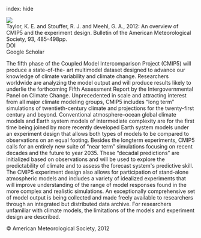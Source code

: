 index: hide

<div class="Citation">
    <div class="Citation-thumb CitationThumb-linked"  data-href="https://doi.org/10.1175/bams-d-11-00094.1">
      <img src="https://static.claimspace.cloud/climate-study-static/refs/thumbs/6/Taylor_et_al_2012-thumb.png" />
    </div>

  <div class="Citation-body">
    <div class="Citation-text">Taylor, K. E. and Stouffer, R. J. and Meehl, G. A., 2012: An overview of CMIP5 and the experiment design. <span class="Article-journal">Bulletin of the American Meteorological Society, </span><span class="Article-volume">93, </span>485-498pp.</div>
    <div class="Citation-links">
      <div class="CitationLink" data-href="https://doi.org/10.1175/bams-d-11-00094.1">
        <div class="CitationLink-icon CitationLink-Doi"></div>
        <div class="CitationLink-text">DOI</div>
      </div>
      <div class="CitationLink" data-href="https://scholar.google.com/scholar?q=10.1175/bams-d-11-00094.1">
        <div class="CitationLink-icon CitationLink-Scholar"></div>
        <div class="CitationLink-text">Google Scholar</div>
      </div>
    </div>
  </div>
</div>

The fifth phase of the Coupled Model Intercomparison Project (CMIP5) will produce a state-of-the- art multimodel dataset designed to advance our knowledge of climate variability and climate change. Researchers worldwide are analyzing the model output and will produce results likely to underlie the forthcoming Fifth Assessment Report by the Intergovernmental Panel on Climate Change. Unprecedented in scale and attracting interest from all major climate modeling groups, CMIP5 includes “long term” simulations of twentieth-century climate and projections for the twenty-first century and beyond. Conventional atmosphere–ocean global climate models and Earth system models of intermediate complexity are for the first time being joined by more recently developed Earth system models under an experiment design that allows both types of models to be compared to observations on an equal footing. Besides the longterm experiments, CMIP5 calls for an entirely new suite of “near term” simulations focusing on recent decades and the future to year 2035. These “decadal predictions” are initialized based on observations and will be used to explore the predictability of climate and to assess the forecast system's predictive skill. The CMIP5 experiment design also allows for participation of stand-alone atmospheric models and includes a variety of idealized experiments that will improve understanding of the range of model responses found in the more complex and realistic simulations. An exceptionally comprehensive set of model output is being collected and made freely available to researchers through an integrated but distributed data archive. For researchers unfamiliar with climate models, the limitations of the models and experiment design are described.

<div class="Citation-copy">
&copy; American Meteorological Society, 2012
</div>
